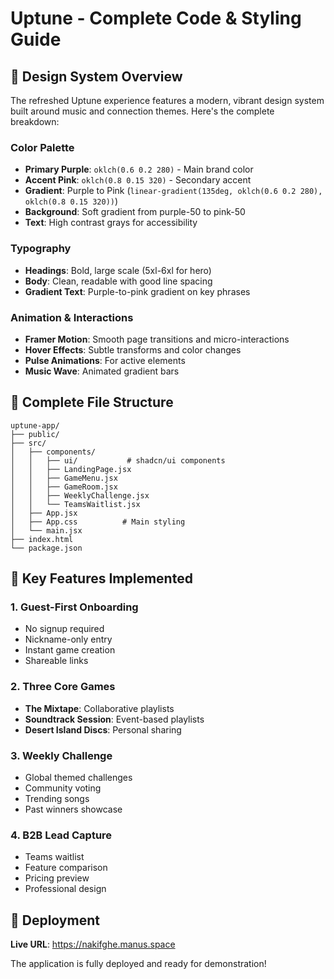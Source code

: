 # Uptune - Complete Code & Styling Guide

## 🎨 Design System Overview

The refreshed Uptune experience features a modern, vibrant design system built around music and connection themes. Here's the complete breakdown:

### Color Palette
- **Primary Purple**: `oklch(0.6 0.2 280)` - Main brand color
- **Accent Pink**: `oklch(0.8 0.15 320)` - Secondary accent
- **Gradient**: Purple to Pink (`linear-gradient(135deg, oklch(0.6 0.2 280), oklch(0.8 0.15 320))`)
- **Background**: Soft gradient from purple-50 to pink-50
- **Text**: High contrast grays for accessibility

### Typography
- **Headings**: Bold, large scale (5xl-6xl for hero)
- **Body**: Clean, readable with good line spacing
- **Gradient Text**: Purple-to-pink gradient on key phrases

### Animation & Interactions
- **Framer Motion**: Smooth page transitions and micro-interactions
- **Hover Effects**: Subtle transforms and color changes
- **Pulse Animations**: For active elements
- **Music Wave**: Animated gradient bars

## 📁 Complete File Structure

```
uptune-app/
├── public/
├── src/
│   ├── components/
│   │   ├── ui/           # shadcn/ui components
│   │   ├── LandingPage.jsx
│   │   ├── GameMenu.jsx
│   │   ├── GameRoom.jsx
│   │   ├── WeeklyChallenge.jsx
│   │   └── TeamsWaitlist.jsx
│   ├── App.jsx
│   ├── App.css          # Main styling
│   └── main.jsx
├── index.html
└── package.json
```

## 🎯 Key Features Implemented

### 1. Guest-First Onboarding
- No signup required
- Nickname-only entry
- Instant game creation
- Shareable links

### 2. Three Core Games
- **The Mixtape**: Collaborative playlists
- **Soundtrack Session**: Event-based playlists  
- **Desert Island Discs**: Personal sharing

### 3. Weekly Challenge
- Global themed challenges
- Community voting
- Trending songs
- Past winners showcase

### 4. B2B Lead Capture
- Teams waitlist
- Feature comparison
- Pricing preview
- Professional design

## 🚀 Deployment

**Live URL**: https://nakifghe.manus.space

The application is fully deployed and ready for demonstration!

